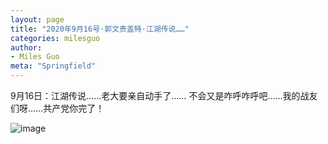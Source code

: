 ```yaml
---
layout: page
title: "2020年9月16号·郭文贵盖特·江湖传说……"
categories: milesguo
author:
- Miles Guo
meta: "Springfield"
---
```


9月16日：江湖传说……老大要亲自动手了……
不会又是咋呼咋呼吧……我的战友们呀……共产党你完了！

![image](../../../../image/milesguo/2020_09_16_Miles_Guo_Getter_4.png)
